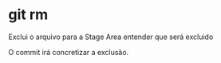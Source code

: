 # git rm <arquivo>

Exclui o arquivo para a Stage Area entender que será excluido

O commit irá concretizar a exclusão.